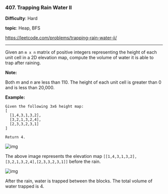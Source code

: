 ### 407. Trapping Rain Water II

**Difficulty**: Hard

**topic**: Heap, BFS

<https://leetcode.com/problems/trapping-rain-water-ii/>

***

Given an `m x n` matrix of positive integers representing the height of each unit cell in a 2D elevation map, compute the volume of water it is able to trap after raining.

 

**Note:**

Both *m* and *n* are less than 110. The height of each unit cell is greater than 0 and is less than 20,000.

 

**Example:**

```
Given the following 3x6 height map:
[
  [1,4,3,1,3,2],
  [3,2,1,3,2,4],
  [2,3,3,2,3,1]
]

Return 4.
```

![img](https://assets.leetcode.com/uploads/2018/10/13/rainwater_empty.png)

The above image represents the elevation map `[[1,4,3,1,3,2],[3,2,1,3,2,4],[2,3,3,2,3,1]]` before the rain.

 

![img](https://assets.leetcode.com/uploads/2018/10/13/rainwater_fill.png)

After the rain, water is trapped between the blocks. The total volume of water trapped is 4.